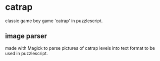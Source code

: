 catrap
======

classic game boy game 'catrap' in puzzlescript.

image parser
------------

made with Magick to parse pictures of catrap levels into text format to be used in puzzlescript.